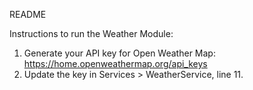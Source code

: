 README

Instructions to run the Weather Module:

1. Generate your API key for Open Weather Map: https://home.openweathermap.org/api_keys
2. Update the key in Services > WeatherService, line 11.
